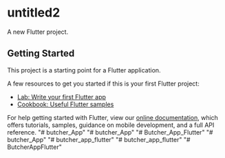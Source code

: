 # untitled2

A new Flutter project.

## Getting Started

This project is a starting point for a Flutter application.

A few resources to get you started if this is your first Flutter project:

- [Lab: Write your first Flutter app](https://flutter.dev/docs/get-started/codelab)
- [Cookbook: Useful Flutter samples](https://flutter.dev/docs/cookbook)

For help getting started with Flutter, view our
[online documentation](https://flutter.dev/docs), which offers tutorials,
samples, guidance on mobile development, and a full API reference.
"# butcher_App" 
"# butcher_App" 
"# Butcher_App_Flutter" 
"# butcher_App" 
"# butcher_app_flutter" 
"# butcher_app_flutter" 
"# ButcherAppFlutter" 
